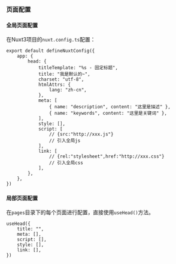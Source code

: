### 页面配置

#### 全局页面配置

在Nuxt3项目的`nuxt.config.ts`配置：

```tsx
export default defineNuxtConfig({
    app: {
        head: {
            titleTemplate: "%s - 固定标题",
            title: "我是默认的~",
            charset: "utf-8",
            htmlAttrs: {
                lang: "zh-cn",
            },
            meta: [
                { name: "description", content: "这里是描述" },
                { name: "keywords", content: "这里是关键词" },
            ],
            style: [],
            script: [
                // {src:"http://xxx.js"}
                // 引入全局js
            ],
            link: [
                // {rel:"stylesheet",href:"http://xxx.css"}
                // 引入全局css
            ],
        },
    },
})
```

#### 局部页面配置

在`pages`目录下的每个页面进行配置，直接使用`useHead()`方法。

```tsx
useHead({
    title: "",
    meta: [],
    script: [],
    style: [],
    link: [],
})
```

